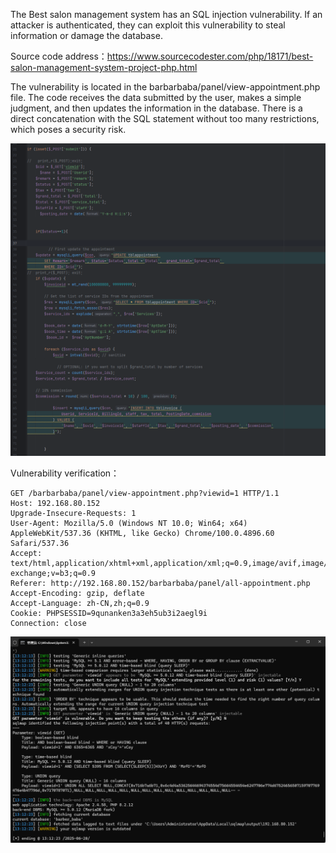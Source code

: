 



The Best salon management system has an SQL injection vulnerability. If an attacker is authenticated, they can exploit this vulnerability to steal information or damage the database.





Source code address：https://www.sourcecodester.com/php/18171/best-salon-management-system-project-php.html



The vulnerability is located in the barbarbaba/panel/view-appointment.php file. The code receives the data submitted by the user, makes a simple judgment, and then updates the information in the database. There is a direct concatenation with the SQL statement without too many restrictions, which poses a security risk.



![image-20250621120308422](images/image-20250621120308422.png)





Vulnerability verification：

```
GET /barbarbaba/panel/view-appointment.php?viewid=1 HTTP/1.1
Host: 192.168.80.152
Upgrade-Insecure-Requests: 1
User-Agent: Mozilla/5.0 (Windows NT 10.0; Win64; x64) AppleWebKit/537.36 (KHTML, like Gecko) Chrome/100.0.4896.60 Safari/537.36
Accept: text/html,application/xhtml+xml,application/xml;q=0.9,image/avif,image/webp,image/apng,*/*;q=0.8,application/signed-exchange;v=b3;q=0.9
Referer: http://192.168.80.152/barbarbaba/panel/all-appointment.php
Accept-Encoding: gzip, deflate
Accept-Language: zh-CN,zh;q=0.9
Cookie: PHPSESSID=9qunanken3a3eh5ub3i2aegl9i
Connection: close

```

 ![image-20250621120203581](images/image-20250621120203581.png)



































